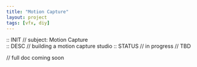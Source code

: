```yaml
---
title: "Motion Capture"
layout: project
tags: [vfx, diy]
---
```

<!--
SPDX-FileCopyrightText: © 2025 Justin Burdine <justin@cyburdine.com>
SPDX-License-Identifier: BSD-3-Clause
-->

:: INIT // subject: Motion Capture  
:: DESC // building a motion capture studio
:: STATUS // in progress // TBD

// full doc coming soon
